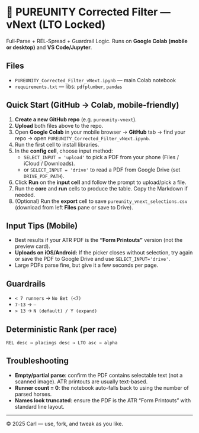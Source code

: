 # 🏇 PUREUNITY Corrected Filter — vNext (LTO Locked)

Full‑Parse + REL‑Spread + Guardrail Logic. Runs on **Google Colab (mobile or desktop)** and **VS Code/Jupyter**.

## Files
- `PUREUNITY_Corrected_Filter_vNext.ipynb` — main Colab notebook
- `requirements.txt` — libs: `pdfplumber`, `pandas`

## Quick Start (GitHub → Colab, mobile-friendly)

1. **Create a new GitHub repo** (e.g. `pureunity-vnext`).
2. **Upload** both files above to the repo.
3. Open **Google Colab** in your mobile browser → **GitHub** tab → find your repo → open `PUREUNITY_Corrected_Filter_vNext.ipynb`.
4. Run the first cell to install libraries.
5. In the **config cell**, choose input method:
   - `SELECT_INPUT = 'upload'` to pick a PDF from your phone (Files / iCloud / Downloads).
   - or `SELECT_INPUT = 'drive'` to read a PDF from Google Drive (set `DRIVE_PDF_PATH`).
6. Click **Run** on the **input cell** and follow the prompt to upload/pick a file.
7. Run the **core** and **run** cells to produce the table. Copy the Markdown if needed.
8. (Optional) Run the **export** cell to save `pureunity_vnext_selections.csv` (download from left **Files** pane or save to Drive).

## Input Tips (Mobile)
- Best results if your ATR PDF is the **“Form Printouts”** version (not the preview card).
- **Uploads on iOS/Android:** If the picker closes without selection, try again or save the PDF to Google Drive and use `SELECT_INPUT='drive'`.
- Large PDFs parse fine, but give it a few seconds per page.

## Guardrails
- `< 7 runners` → `No Bet (<7)`
- `7–13` → `—`
- `> 13` → `N (default) / Y (expand)`

## Deterministic Rank (per race)
`REL desc → placings desc → LTO asc → alpha`

## Troubleshooting
- **Empty/partial parse**: confirm the PDF contains selectable text (not a scanned image). ATR printouts are usually text-based.
- **Runner count = 0**: the notebook auto-falls back to using the number of parsed horses.
- **Names look truncated**: ensure the PDF is the ATR “Form Printouts” with standard line layout.

---

© 2025 Carl — use, fork, and tweak as you like.
